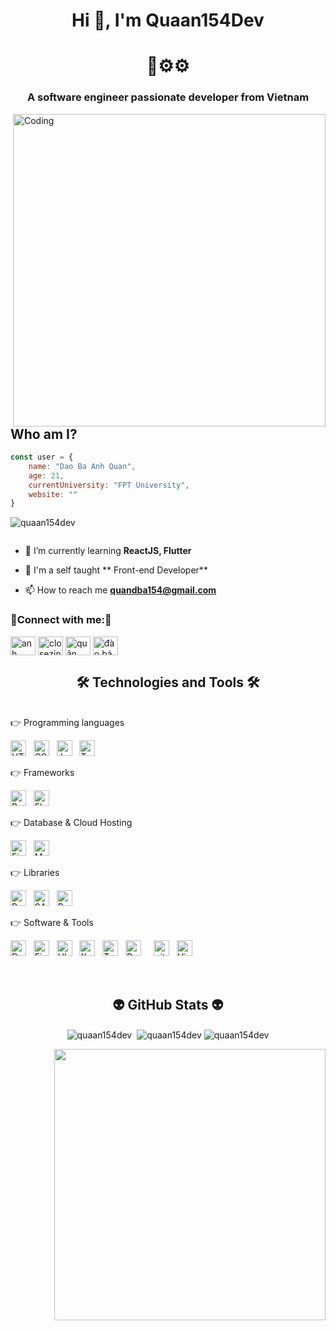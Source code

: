<h1 align="center">Hi 👋, I'm Quaan154Dev</h1>
<h1 align="center">🐳⚙️⚙️</h1>
<h3 align="center">A software engineer passionate developer from Vietnam</h3>
<img align="right"  alt="Coding" width="500" src="https://cdn.videoplasty.com/animation/chill-coding-programming-lo-fi-animation-stock-animation-21874-1024x576.jpg">

## Who am I?
```javascript
const user = {
    name: "Dao Ba Anh Quan",
    age: 21,
    currentUniversity: "FPT University",
    website: ""
}
```
<p align="left"> <img src="https://komarev.com/ghpvc/?username=quaan154dev&label=Profile%20views&color=0e75b6&style=flat" alt="quaan154dev" /> </p>

<p align="left"> <a href="https://twitter.com/" target="blank"><img src="https://img.shields.io/twitter/follow/?logo=twitter&style=for-the-badge" alt="" /></a> </p>

- 🌱 I’m currently learning **ReactJS, Flutter**

- 🔦 I'm a self taught ** Front-end Developer**

- 📫 How to reach me **quandba154@gmail.com**


<h3 align="left">🤝Connect with me:🤝</h3>
<p align="left">
<a href="https://fb.com/anh quan" target="blank"><img align="center" src="https://raw.githubusercontent.com/rahuldkjain/github-profile-readme-generator/master/src/images/icons/Social/facebook.svg" alt="anh quan" height="30" width="40" /></a>
<a href="https://instagram.com/closezing" target="blank"><img align="center" src="https://raw.githubusercontent.com/rahuldkjain/github-profile-readme-generator/master/src/images/icons/Social/instagram.svg" alt="closezing" height="30" width="40" /></a>
 <a href="https://twitter.com/quân đào bá anh" target="blank"><img align="center" src="https://raw.githubusercontent.com/rahuldkjain/github-profile-readme-generator/master/src/images/icons/Social/twitter.svg" alt="quân đào bá anh" height="30" width="40" /></a>
<a href="https://linkedin.com/in/đào bá anh quân" target="blank"><img align="center" src="https://raw.githubusercontent.com/rahuldkjain/github-profile-readme-generator/master/src/images/icons/Social/linked-in-alt.svg" alt="đào bá anh quân" height="30" width="40" /></a>
</p>

<h2 align="center">🛠 Technologies and Tools 🛠</h2>
<br>
<!-- https://simpleicons.org/ -->
👉 Programming languages
<p align="left">
  <span><img src="https://img.shields.io/badge/HTML5-282C34?logo=html5&logoColor=E34F26" alt="HTML5 logo" title="HTML5" height="25" /></span>
&nbsp;
  <span><img src="https://img.shields.io/badge/CSS3-282C34?logo=css3&logoColor=1572B6" alt="CSS3 logo" title="CSS3" height="25" /></span>
&nbsp;
  <span><img src="https://img.shields.io/badge/JavaScript-282C34?logo=javascript&logoColor=F7DF1E" alt="JavaScript logo" title="JavaScript" height="25" /></span>
&nbsp;
<span><img src="https://img.shields.io/badge/TypeScript-282C34?logo=typescript&logoColor=3178C6" alt="TypeScript logo" title="TypeScript" height="25" /></span>
&nbsp;
<!--   <span><img src="https://img.shields.io/badge/Ruby-282C34?logo=ruby&logoColor=CC342D" alt="Ruby logo" title="Ruby" height="25" /></span> -->
&nbsp;
</p>
👉 Frameworks
<p align="left">
  <span><img src="https://img.shields.io/badge/ReactJS-282C34?logo=react&logoColor=61DAFB" alt="ReactJS logo" title="ReactJS" height="25" /></span>
&nbsp;   
<!--  <span><img src="https://img.shields.io/badge/SwiftUIkit-282C34?logo=swift&logoColor=258FFA" alt="Swift logo" title="Swift" height="25" /></span>
&nbsp; -->
<!-- <span><img src="https://img.shields.io/badge/Ruby%20on%20Rails-282C34?logo=ruby-on-rails&logoColor=CC0000" alt="Ruby on Rails logo" title="Ruby on Rails" height="25" /></span>
&nbsp; -->
 <span><img src="https://img.shields.io/badge/Flutter-282C34?logo=flutter&logoColor=02569B" alt="Flutter logo" title="Flutter" height="25" /></span>
&nbsp;
<!--  <span><img src="https://img.shields.io/badge/Django-282C34?logo=django&logoColor=092E20" alt="Django logo" title="Django" height="25" /></span>
&nbsp; -->
<!-- <span><img src="https://img.shields.io/badge/Express-282C34?logo=express&logoColor=FFFFFF" alt="Express.js logo" title="Express.js" height="25" /></span>
&nbsp; -->
</p>
👉 Database & Cloud Hosting
<p align="left">
  <span><img src="https://img.shields.io/badge/Firebase-282C34?logo=firebase&logoColor=FFCA28" alt="Firebase logo" title="Firebase" height="25" /></span>
&nbsp;
  <span><img src="https://img.shields.io/badge/MySQL-282C34?logo=mysql&logoColor=4479A1" alt="MySQL logo" title="MySQL" height="25" /></span>
&nbsp;
</p>
👉 Libraries
<p align="left">
<span><img src="https://img.shields.io/badge/Redux-282C34?logo=redux&logoColor=764ABC" alt="Redux logo" title="Redux" height="25" /></span>
&nbsp;
<span><img src="https://img.shields.io/badge/Sass-282C34?logo=sass&logoColor=CC6699" alt="SASS logo" title="SASS" height="25" /></span>
&nbsp;
<span><img src="https://img.shields.io/badge/Bootstrap-282C34?logo=bootstrap&logoColor=7952B3" alt="Bootstrap logo" title="Bootstrap" height="25" /></span>
&nbsp;
<!-- <span><img src="https://img.shields.io/badge/ESLint-282C34?logo=eslint&logoColor=4B32C3" alt="ESLint logo" title="ESLint" height="25" /></span>
&nbsp; -->
 </p>
👉 Software & Tools
<p align="left">
<span><img src="https://img.shields.io/badge/Docker-282C34?logo=docker&logoColor=2496ED" alt="Docker logo" title="Docker" height="25" /></span>
&nbsp;
<span><img src="https://img.shields.io/badge/Figma-282C34?logo=figma&logoColor=F24E1E" alt="Figma logo" title="Figma" height="25" /></span>
&nbsp;
<span><img src="https://img.shields.io/badge/Ubuntu-282C34?logo=ubuntu&logoColor=E95420" alt="Ubuntu logo" title="Ubuntu" height="25" /></span>
&nbsp;
<!-- <span><img src="https://img.shields.io/badge/Linux-282C34?logo=linux&logoColor=FCC624" alt="Linux logo" title="Linux" height="25" /></span>
&nbsp; -->
<span><img src="https://img.shields.io/badge/Xcode-282C34?logo=xcode&logoColor=147EFB" alt="Xcodee logo" title="Xcode" height="25" /></span>
&nbsp;
<!-- <span><img src="https://img.shields.io/badge/Amazon%20AWS-282C34?logo=Amazon-AWS&logoColor=F05032" alt="Amazon AWS logo" title="Amazon AWS" height="25" /></span>
&nbsp; -->
<span><img src="https://img.shields.io/badge/Trello-282C34?logo=trello&logoColor=0052CC" alt="Trello logo" title="Trello" height="25" /></span>
&nbsp;
<span><img src="https://img.shields.io/badge/Postman-282C34?logo=postman&logoColor=#FF6C37" alt="Postman logo" title="Postman" height="25" /></span>
&nbsp;
&nbsp;
<span><img src="https://img.shields.io/badge/git-282C34?logo=git&logoColor=F05032" alt="git logo" title="git" height="25" /></span>
&nbsp;
<!-- <span><img src="https://img.shields.io/badge/Xcode-282C34?logo=xcode&logoColor=147EFB" alt="Xcodee logo" title="Xcode" height="25" /></span>
&nbsp; -->
<span><img src="https://img.shields.io/badge/VS%20Code-282C34?logo=visual-studio-code&logoColor=007ACC" alt="Visual Studio Code logo" title="Visual Studio Code" height="25" /></span>
&nbsp;
</p>
<br>    
<h2 align="center">👽 GitHub Stats 👽</h2>
<p align="center">
<a><img align="center" src="https://github-readme-stats.vercel.app/api/top-langs?username=quaan154dev&show_icons=true&locale=en&layout=compact" alt="quaan154dev" /></a>
<a>&nbsp;<img align="center" src="https://github-readme-stats.vercel.app/api?username=quaan154dev&show_icons=true&locale=en" alt="quaan154dev" /></a>
<a><img align="center" src="https://github-readme-streak-stats.herokuapp.com/?user=quaan154dev&" alt="quaan154dev" /></a>
<td>
        <div align=center>
          <a href="#" title="Trungquandev">
            <img align="right" width="434" src="https://github-readme-stats.vercel.app/api?username=sawsew467&show_icons=true&theme=react&border_color=61dafb&hide_border=true" />
          </a>
        </div>
 </td>
</p>





